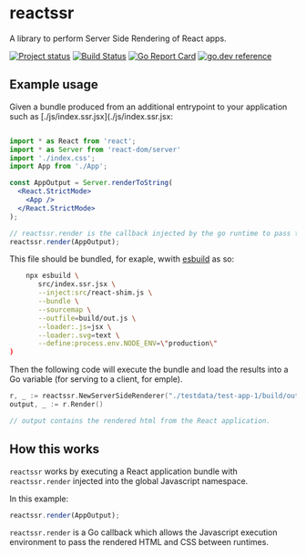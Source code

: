 # reactssr

A library to perform Server Side Rendering of React apps.

[![Project status](https://img.shields.io/github/release/tmc/go-reactssr.svg?style=flat-square)](https://github.com/tmc/go-reactssr/releases/latest)
[![Build Status](https://github.com/tmc/go-reactssr/workflows/test/badge.svg)](https://github.com/tmc/go-reactssr/actions?query=workflow%3Atest)
[![Go Report Card](https://goreportcard.com/badge/tmc/go-reactssr?cache=0)](https://goreportcard.com/report/tmc/go-reactssr)
[![go.dev reference](https://img.shields.io/badge/go.dev-reference-007d9c?logo=go&logoColor=white&style=flat-square)](https://pkg.go.dev/github.com/tmc/go-reactssr)

## Example usage

Given a bundle produced from an additional entrypoint to your application such as [./js/index.ssr.jsx](./js/index.ssr.jsx:

```jsx

import * as React from 'react';
import * as Server from 'react-dom/server'
import './index.css';
import App from './App';

const AppOutput = Server.renderToString(
  <React.StrictMode>
    <App />
  </React.StrictMode>
);

// reactssr.render is the callback injected by the go runtime to pass the rendered application back.
reactssr.render(AppOutput);
```

This file should be bundled, for exaple, wwith [esbuild](https://esbuild.github.io/) as so:

```bash
    npx esbuild \
       src/index.ssr.jsx \
       --inject:src/react-shim.js \
       --bundle \
       --sourcemap \
       --outfile=build/out.js \
       --loader:.js=jsx \
       --loader:.svg=text \
       --define:process.env.NODE_ENV=\"production\"
)
```

Then the following code will execute the bundle and load the results into a Go variable (for serving
to a client, for emple).

```go
r, _ := reactssr.NewServerSideRenderer("./testdata/test-app-1/build/out.js")
output, _ := r.Render()

// output contains the rendered html from the React application.
```

## How this works

`reactssr` works by executing a React application bundle with `reactssr.render` injected into the
global Javascript namespace.

In this example:

```js
reactssr.render(AppOutput);
```

`reactssr.render` is a Go callback which allows the Javascript execution environment to pass
the rendered HTML and CSS between runtimes.



